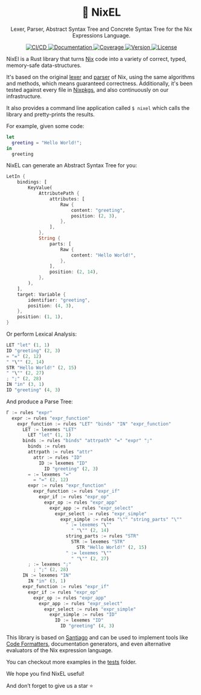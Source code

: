 <!--
SPDX-FileCopyrightText: 2022 Kevin Amado <kamadorueda@gmail.com>

SPDX-License-Identifier: AGPL-3.0-only
-->

<h1 align="center">🐉 NixEL</h2>

<p align="center">Lexer, Parser, Abstract Syntax Tree and Concrete Syntax Tree for the Nix Expressions Language.</p>

<p align="center">
  <a href="https://buildkite.com/kamadorueda/nixel">
    <img
      alt="CI/CD"
      src="https://badge.buildkite.com/e6a10842c4ea84190bee67360062b18a7e0c548f66ed0886a6.svg?branch=main"
    >
    </img>
  </a>
  <a href="https://docs.rs/nixel">
    <img
      alt="Documentation"
      src="https://img.shields.io/docsrs/nixel?color=brightgreen"
    >
    </img>
  </a>
  <a href="https://coveralls.io/github/kamadorueda/nixel?branch=main">
    <img
      alt="Coverage"
      src="https://coveralls.io/repos/github/kamadorueda/nixel/badge.svg?branch=main"
    >
    </img>
  </a>
  <a href="https://crates.io/crates/nixel">
    <img
      alt="Version"
      src="https://img.shields.io/crates/v/nixel?color=brightgreen"
    >
    </img>
  </a>
  <a href="https://spdx.org/licenses/AGPL-3.0-only.html">
    <img
      alt="License"
      src="https://img.shields.io/crates/l/nixel?color=brightgreen"
    >
    </img>
  </a>
  <!-- <a href="https://crates.io/crates/santiago">
    <img
      alt="Downloads"
      src="https://img.shields.io/crates/d/santiago"
    >
    </img>
  </a> -->

</p>

NixEl is a Rust library that turns
[Nix](https://nixos.org) code
into a variety of correct, typed, memory-safe data-structures.

It's based on the original
[lexer](https://github.com/NixOS/nix/blob/a4a1de69dcc3c6e0c40a093d67b5f20568a5f31e/src/libexpr/lexer.l)
and [parser](https://github.com/NixOS/nix/blob/a4a1de69dcc3c6e0c40a093d67b5f20568a5f31e/src/libexpr/parser.y)
of Nix,
using the same algorithms and methods,
which means guaranteed correctness.
Additionally,
it's been tested against every file
in [Nixpkgs](https://github.com/nixos/nixpkgs),
and also continuously on our infrastructure.

It also provides a command line application
called `$ nixel` which calls the library
and pretty-prints the results.

For example, given some code:

```nix
let
  greeting = "Hello World!";
in
  greeting
```

NixEL can generate an Abstract Syntax Tree for you:

```rust
LetIn {
    bindings: [
        KeyValue(
            AttributePath {
                attributes: [
                    Raw {
                        content: "greeting",
                        position: (2, 3),
                    },
                ],
            },
            String {
                parts: [
                    Raw {
                        content: "Hello World!",
                    },
                ],
                position: (2, 14),
            },
        ),
    ],
    target: Variable {
        identifier: "greeting",
        position: (4, 3),
    },
    position: (1, 1),
}
```

Or perform Lexical Analysis:

```rust
LET "let" (1, 1)
ID "greeting" (2, 3)
= "=" (2, 12)
" "\"" (2, 14)
STR "Hello World!" (2, 15)
" "\"" (2, 27)
; ";" (2, 28)
IN "in" (3, 1)
ID "greeting" (4, 3)
```

And produce a Parse Tree:

```rust
Γ := rules "expr"
  expr := rules "expr_function"
    expr_function := rules "LET" "binds" "IN" "expr_function"
      LET := lexemes "LET"
        LET "let" (1, 1)
      binds := rules "binds" "attrpath" "=" "expr" ";"
        binds := rules
        attrpath := rules "attr"
          attr := rules "ID"
            ID := lexemes "ID"
              ID "greeting" (2, 3)
        = := lexemes "="
          = "=" (2, 12)
        expr := rules "expr_function"
          expr_function := rules "expr_if"
            expr_if := rules "expr_op"
              expr_op := rules "expr_app"
                expr_app := rules "expr_select"
                  expr_select := rules "expr_simple"
                    expr_simple := rules "\"" "string_parts" "\""
                      " := lexemes "\""
                        " "\"" (2, 14)
                      string_parts := rules "STR"
                        STR := lexemes "STR"
                          STR "Hello World!" (2, 15)
                      " := lexemes "\""
                        " "\"" (2, 27)
        ; := lexemes ";"
          ; ";" (2, 28)
      IN := lexemes "IN"
        IN "in" (3, 1)
      expr_function := rules "expr_if"
        expr_if := rules "expr_op"
          expr_op := rules "expr_app"
            expr_app := rules "expr_select"
              expr_select := rules "expr_simple"
                expr_simple := rules "ID"
                  ID := lexemes "ID"
                    ID "greeting" (4, 3)
```

This library is based on [Santiago](https://github.com/kamadorueda/santiago)
and can be used to implement tools like
[Code Formatters](https://github.com/kamadorueda/alejandra),
documentation generators,
and even alternative evaluators of the Nix expression language.

You can checkout more examples
in the [tests](https://github.com/kamadorueda/nixel/tree/main/tests/cases) folder.

We hope you find NixEL useful!

And don’t forget to give us a star ⭐
